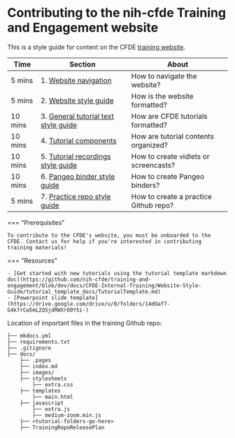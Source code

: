# Contributing to the nih-cfde Training and Engagement website

This is a style guide for content on the CFDE [training website](https://cfde-training-and-engagement.readthedocs-hosted.com/en/latest/).

Time | Section | About
--- | --- | ---
5 mins | 1. [Website navigation](./1WebsiteNavStyle.md) | How to navigate the website?
5 mins |2. [Website style guide](./1WebsiteNavStyle.md) | How is the website formatted?
10 mins | 3. [General tutorial text style guide](./2GenTutorialStyle.md) | How are CFDE tutorials formatted?
10 mins | 4. [Tutorial components](./3TutorialComponents.md) | How are tutorial contents organized?
10 mins | 5. [Tutorial recordings style guide](./4RecordingStyleGuide.md) | How to create vidlets or screencasts?
10 mins | 6. [Pangeo binder style guide](./5PangeoBinderGuide.md)| How to create Pangeo binders?
5 mins | 7. [Practice repo style guide](./6PracticeGithubRepos.md) | How to create a practice Github repo?

=== "Prerequisites"

    To contribute to the CFDE's website, you must be onboarded to the CFDE. Contact us for help if you're interested in contributing training materials!

=== "Resources"

    - [Get started with new tutorials using the tutorial template markdown doc](https://github.com/nih-cfde/training-and-engagement/blob/dev/docs/CFDE-Internal-Training/Website-Style-Guide/tutorial_template_docs/TutorialTemplate.md)
    - [Powerpoint slide template](https://drive.google.com/drive/u/0/folders/14dOaf7-G4k7rCw5mL2Q5jdRWXrO0Y5i-)


Location of important files in the training Github repo:
```
├── mkdocs.yml
├── requirements.txt
├── .gitignore
├── docs/
    ├── .pages
    ├── index.md
    ├── images/
    ├── stylesheets
        ├── extra.css
    ├── templates
        ├── main.html
    ├── javascript
        ├── extra.js
        ├── medium-zoom.min.js
    ├── <tutorial-folders-go-here>
    ├── TrainingRepoReleasePlan
```
